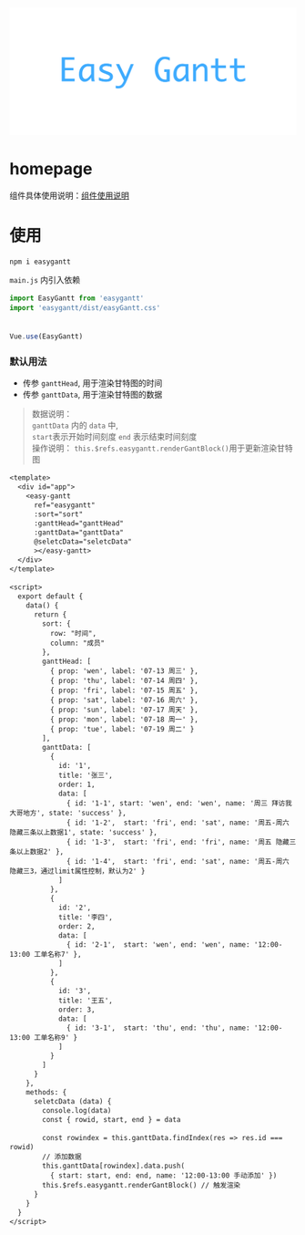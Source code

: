 
<img src="https://github.com/chenjing0823/easy-gantt/blob/master/docs/.vuepress/public/logo.png" alt="Easy Gantt">

# homepage
组件具体使用说明：[组件使用说明](http://saiyanjing.top/)



# 使用
```
npm i easygantt
```

``` main.js ``` 内引入依赖
```js
import EasyGantt from 'easygantt'
import 'easygantt/dist/easyGantt.css'


Vue.use(EasyGantt)
```

### 默认用法
+ 传参 ``` ganttHead ```, 用于渲染甘特图的时间
+ 传参 ``` ganttData ```, 用于渲染甘特图的数据

> 数据说明：
> <br />
> ``` ganttData ``` 内的 ``` data ``` 中,
> <br />
> ``` start ```表示开始时间刻度 ``` end ``` 表示结束时间刻度
> <br />
> 操作说明：
> ``` this.$refs.easygantt.renderGantBlock() ```用于更新渲染甘特图

``` vue
<template>
  <div id="app">
    <easy-gantt
      ref="easygantt"
      :sort="sort"
      :ganttHead="ganttHead"
      :ganttData="ganttData"
      @seletcData="seletcData"
      ></easy-gantt>
  </div>
</template>

<script>
  export default {
    data() {
      return {
        sort: {
          row: "时间",
          column: "成员"
        },
        ganttHead: [
          { prop: 'wen', label: '07-13 周三' },
          { prop: 'thu', label: '07-14 周四' },
          { prop: 'fri', label: '07-15 周五' },
          { prop: 'sat', label: '07-16 周六' },
          { prop: 'sun', label: '07-17 周天' },
          { prop: 'mon', label: '07-18 周一' },
          { prop: 'tue', label: '07-19 周二' }
        ],
        ganttData: [
          {
            id: '1',
            title: '张三',
            order: 1,
            data: [
              { id: '1-1', start: 'wen', end: 'wen', name: '周三 拜访我大哥地方', state: 'success' },
              { id: '1-2',  start: 'fri', end: 'sat', name: '周五-周六 隐藏三条以上数据1', state: 'success' },
              { id: '1-3',  start: 'fri', end: 'fri', name: '周五 隐藏三条以上数据2' },
              { id: '1-4',  start: 'fri', end: 'sat', name: '周五-周六 隐藏三3，通过limit属性控制，默认为2' }
            ]
          },
          {
            id: '2',
            title: '李四',
            order: 2,
            data: [
              { id: '2-1',  start: 'wen', end: 'wen', name: '12:00-13:00 工单名称7' },
            ]
          },
          {
            id: '3',
            title: '王五',
            order: 3,
            data: [
              { id: '3-1',  start: 'thu', end: 'thu', name: '12:00-13:00 工单名称9' }
            ]
          }
        ]
      }
    },
    methods: {
      seletcData (data) {
        console.log(data)
        const { rowid, start, end } = data

        const rowindex = this.ganttData.findIndex(res => res.id === rowid)
        // 添加数据
        this.ganttData[rowindex].data.push(
          { start: start, end: end, name: '12:00-13:00 手动添加' })
        this.$refs.easygantt.renderGantBlock() // 触发渲染
      }
    }
  }
</script>

```
